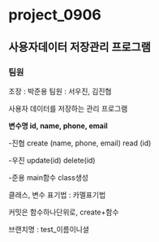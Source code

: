 # project_0906

  
## 사용자데이터 저장관리 프로그램

  
### 팀원 
조장 : 박준용  팀원 : 서우진, 김진협

사용자 데이터를 저장하는 관리 프로그램</br>

  
**변수명 id, name, phone, email**

  
-진협
create (name, phone, email)
read (id)

  
-우진
update(id)
delete(id)

  
-준용
main함수
class생성

  
클래스, 변수 표기법 : 카멜표기법

  
커밋은 함수하나단위로, create+함수

  
브랜치명 : test_이름이니셜

